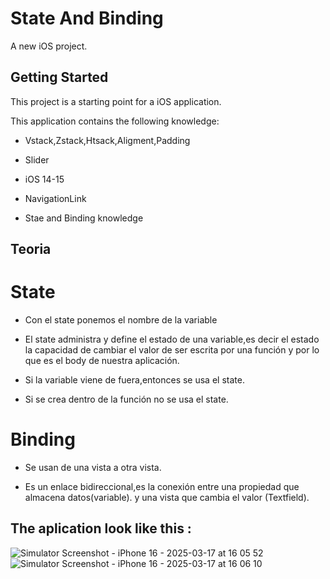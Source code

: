 # State And Binding

A new iOS project.

## Getting Started

This project is a starting point for a iOS application.

This application contains the following knowledge:
  
- Vstack,Zstack,Htsack,Aligment,Padding
  
- Slider

- iOS 14-15

- NavigationLink

- Stae and Binding knowledge

## Teoria

# State
- Con el state ponemos el nombre de la variable

- El state administra y define el estado de una variable,es decir el estado la capacidad de cambiar
el valor de ser escrita por una función y por lo que es el body de nuestra aplicación.

- Si la variable viene de fuera,entonces se usa el state.

- Si se crea dentro de la función no se usa el state.

# Binding

- Se usan de una vista a otra vista.

- Es un enlace bidireccional,es la conexión entre una propiedad que almacena datos(variable).
y una vista que cambia el valor (Textfield).

## The aplication look like this :
![Simulator Screenshot - iPhone 16 - 2025-03-17 at 16 05 52](https://github.com/user-attachments/assets/8b6a9556-6298-4d47-9ff9-84db99daca4b)
![Simulator Screenshot - iPhone 16 - 2025-03-17 at 16 06 10](https://github.com/user-attachments/assets/d1b50ced-25db-4608-827e-b479a56c41c8)
